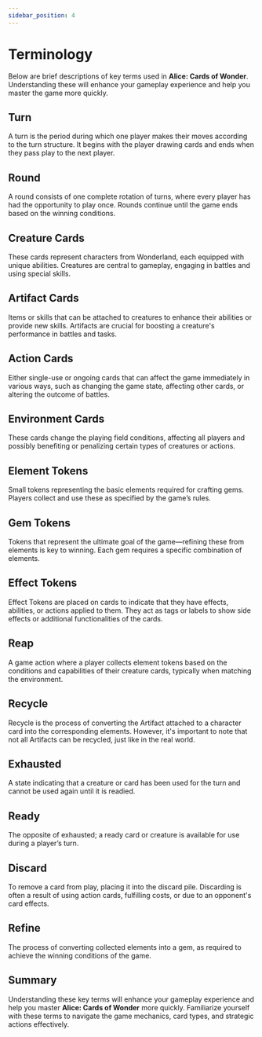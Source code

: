 ```yaml
---
sidebar_position: 4
---
```


# Terminology

Below are brief descriptions of key terms used in **Alice: Cards of Wonder**. Understanding these will enhance your gameplay experience and help you master the game more quickly.

## Turn
A turn is the period during which one player makes their moves according to the turn structure. It begins with the player drawing cards and ends when they pass play to the next player.

## Round
A round consists of one complete rotation of turns, where every player has had the opportunity to play once. Rounds continue until the game ends based on the winning conditions.

## Creature Cards
These cards represent characters from Wonderland, each equipped with unique abilities. Creatures are central to gameplay, engaging in battles and using special skills.

## Artifact Cards
Items or skills that can be attached to creatures to enhance their abilities or provide new skills. Artifacts are crucial for boosting a creature's performance in battles and tasks.

## Action Cards
Either single-use or ongoing cards that can affect the game immediately in various ways, such as changing the game state, affecting other cards, or altering the outcome of battles.

## Environment Cards
These cards change the playing field conditions, affecting all players and possibly benefiting or penalizing certain types of creatures or actions.

## Element Tokens
Small tokens representing the basic elements required for crafting gems. Players collect and use these as specified by the game’s rules.

## Gem Tokens
Tokens that represent the ultimate goal of the game—refining these from elements is key to winning. Each gem requires a specific combination of elements.

## Effect Tokens
Effect Tokens are placed on cards to indicate that they have effects, abilities, or actions applied to them. They act as tags or labels to show side effects or additional functionalities of the cards.

## Reap
A game action where a player collects element tokens based on the conditions and capabilities of their creature cards, typically when matching the environment.

## Recycle
Recycle is the process of converting the Artifact attached to a character card into the corresponding elements. However, it's important to note that not all Artifacts can be recycled, just like in the real world.

## Exhausted
A state indicating that a creature or card has been used for the turn and cannot be used again until it is readied.

## Ready
The opposite of exhausted; a ready card or creature is available for use during a player’s turn.

## Discard
To remove a card from play, placing it into the discard pile. Discarding is often a result of using action cards, fulfilling costs, or due to an opponent's card effects.

## Refine
The process of converting collected elements into a gem, as required to achieve the winning conditions of the game.

## Summary

Understanding these key terms will enhance your gameplay experience and help you master **Alice: Cards of Wonder** more quickly. Familiarize yourself with these terms to navigate the game mechanics, card types, and strategic actions effectively.